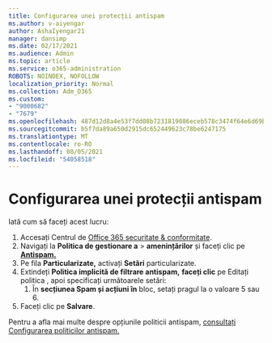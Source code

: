 ```yaml
---
title: Configurarea unei protecții antispam
ms.author: v-aiyengar
author: AshaIyengar21
manager: dansimp
ms.date: 02/17/2021
ms.audience: Admin
ms.topic: article
ms.service: o365-administration
ROBOTS: NOINDEX, NOFOLLOW
localization_priority: Normal
ms.collection: Adm_O365
ms.custom:
- "9000682"
- "7679"
ms.openlocfilehash: 487d12d8a4e53f7dd08b7231819086eceb578c3474f64e6d69bf0f7c1d40bcdd
ms.sourcegitcommit: b5f7da89a650d2915dc652449623c78be6247175
ms.translationtype: MT
ms.contentlocale: ro-RO
ms.lasthandoff: 08/05/2021
ms.locfileid: "54058518"
---
```

# <a name="set-up-an-anti-spam-protection"></a>Configurarea unei protecții antispam

Iată cum să faceți acest lucru:

1. Accesați Centrul de [Office 365 securitate & conformitate](https://go.microsoft.com/fwlink/p/?linkid=2077143).
1. Navigați la **Politica de gestionare a**  >  **amenințărilor** și faceți clic pe **[Antispam.](https://go.microsoft.com/fwlink/p/?linkid=2077143)**
1. Pe fila **Particularizate,** activați **Setări** particularizate.
1. Extindeți **Politica implicită de filtrare antispam,** **faceți clic** pe Editați politica , apoi specificați următoarele setări:
    1. În **secțiunea Spam și acțiuni în** bloc, setați pragul la o valoare 5 sau 6.
1. Faceți clic pe **Salvare**.

Pentru a afla mai multe despre opțiunile politicii antispam, [consultați Configurarea politicilor antispam.](https://go.microsoft.com/fwlink/?linkid=2092051)

